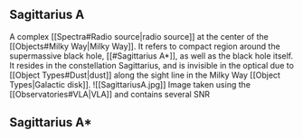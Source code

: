 ## Sagittarius A
A complex [[Spectra#Radio source|radio source]] at the center of the [[Objects#Milky Way|Milky Way]]. It refers to compact region around the supermassive black hole, [[#Sagittarius A*]], as well as the black hole itself. It resides in the constellation Sagittarius, and is invisible in the optical due to [[Object Types#Dust|dust]] along the sight line in the Milky Way [[Object Types|Galactic disk]]. 
![[SagittariusA.jpg]]
Image taken using the [[Observatories#VLA|VLA]] and contains several SNR


## Sagittarius A*